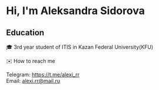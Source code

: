<div>
  <h1>Hi, I'm Aleksandra Sidorova </h1>
</div>

## Education

🎓 3rd year student of ITIS in Kazan Federal University(KFU)


:envelope:  How to reach me

Telegram: https://t.me/alexi_rr  
Email: alexi.rr@mail.ru
